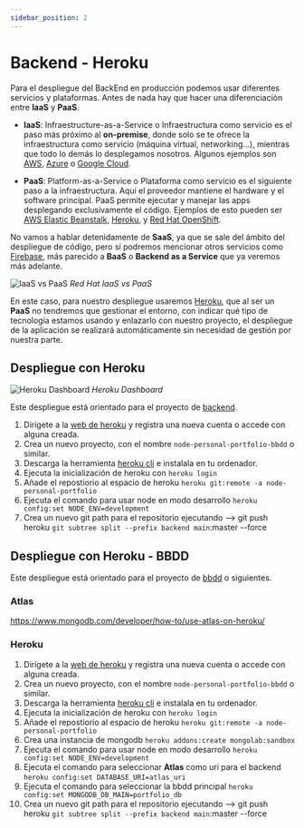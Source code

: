 ```yaml
---
sidebar_position: 2
---
```


# Backend - Heroku

Para el despliegue del BackEnd en producción podemos usar diferentes servicios y plataformas. Antes de nada hay que hacer una diferenciación entre **IaaS** y **PaaS**.

* **IaaS**: Infraestructure-as-a-Service o Infraestructura como servicio es el paso más próximo al **on-premise**, donde solo se te ofrece la infraestructura como servicio (máquina virtual, networking...), mientras que todo lo demás lo desplegamos nosotros. Algunos ejemplos son [AWS](https://aws.amazon.com/), [Azure](https://azure.microsoft.com/en-us/) o [Google Cloud](https://cloud.google.com/).

* **PaaS**: Platform-as-a-Service o Plataforma como servicio es el siguiente paso a la infraestructura. Aquí el proveedor mantiene el hardware y el software principal. PaaS permite ejecutar y manejar las apps desplegando exclusivamente el código. Ejemplos de esto pueden ser [AWS Elastic Beanstalk](https://aws.amazon.com/elasticbeanstalk/), [Heroku](https://www.heroku.com/), y [Red Hat OpenShift](https://www.redhat.com/en/technologies/cloud-computing/openshift).

No vamos a hablar detenidamente de **SaaS**, ya que se sale del ámbito del despliegue de código, pero sí podremos mencionar otros servicios como [Firebase](https://firebase.google.com/), más parecido a **BaaS** o **Backend as a Service** que ya veremos más adelante.

![IaaS vs PaaS](/img/tutorial/deployment/iaas.png)
*Red Hat IaaS vs PaaS*

En este caso, para nuestro despliegue usaremos [Heroku](https://www.heroku.com/), que al ser un **PaaS** no tendremos que gestionar el entorno, con indicar qué tipo de tecnología estamos usando y enlazarlo con nuestro proyecto, el despliegue de la aplicación se realizará automáticamente sin necesidad de gestión por nuestra parte.

## Despliegue con Heroku

![Heroku Dashboard](/img/tutorial/deployment/heroku.png)
*Heroku Dashboard*

Este despliegue está orientado para el proyecto de [backend](https://github.com/lucferbux/Taller-Backend).

1. Dirígete a la [web de heroku](https://www.heroku.com) y registra una nueva cuenta o accede con alguna creada.
2. Crea un nuevo proyecto, con el nombre `node-personal-portfolio-bbdd` o similar.
3. Descarga la herramienta [heroku cli](https://devcenter.heroku.com/articles/heroku-cli) e instalala en tu ordenador.
4. Ejecuta la inicialización de heroku con `heroku login`
5. Añade el repostiorio al espacio de heroku `heroku git:remote -a node-personal-portfolio`
6. Ejecuta el comando para usar node en modo desarrollo `heroku config:set NODE_ENV=development`
7. Crea un nuevo git path para el repositorio ejecutando --> git push heroku `git subtree split --prefix backend main`:master --force


## Despliegue con Heroku - BBDD

Este despliegue está orientado para el proyecto de [bbdd](https://github.com/lucferbux/Taller-BBDD) o siguientes.

### Atlas

https://www.mongodb.com/developer/how-to/use-atlas-on-heroku/

### Heroku

1. Dirígete a la [web de heroku](https://www.heroku.com) y registra una nueva cuenta o accede con alguna creada.
2. Crea un nuevo proyecto, con el nombre `node-personal-portfolio-bbdd` o similar.
3. Descarga la herramienta [heroku cli](https://devcenter.heroku.com/articles/heroku-cli) e instalala en tu ordenador.
4. Ejecuta la inicialización de heroku con `heroku login`
5. Añade el repostiorio al espacio de heroku `heroku git:remote -a node-personal-portfolio`
6. Crea una instancia de mongodb `heroku addons:create mongolab:sandbox`
7. Ejecuta el comando para usar node en modo desarrollo `heroku config:set NODE_ENV=development`
8. Ejecuta el comando para seleccionar **Atlas** como uri para el backend `heroku config:set DATABASE_URI=atlas_uri`
9. Ejecuta el comando para seleccionar la bbdd principal `heroku config:set MONGODB_DB_MAIN=portfolio_db`
10. Crea un nuevo git path para el repositorio ejecutando --> git push heroku `git subtree split --prefix backend main`:master --force
